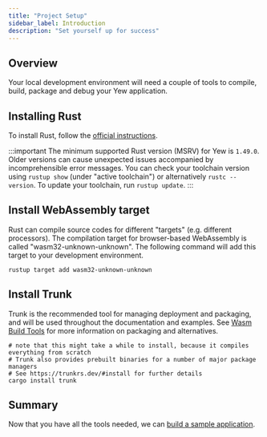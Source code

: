 ```yaml
---
title: "Project Setup"
sidebar_label: Introduction
description: "Set yourself up for success"
---
```


## Overview

Your local development environment will need a couple of tools to compile, build, package and debug your Yew application.

## Installing Rust

To install Rust, follow the [official instructions](https://www.rust-lang.org/tools/install).

:::important
The minimum supported Rust version (MSRV) for Yew is `1.49.0`. Older versions can cause unexpected issues accompanied by incomprehensible error messages.
You can check your toolchain version using `rustup show` (under "active toolchain") or alternatively `rustc --version`. To update your toolchain, run `rustup update`.
:::

## Install WebAssembly target

Rust can compile source codes for different "targets" (e.g. different processors). The compilation target for browser-based WebAssembly is called "wasm32-unknown-unknown". The following command will add this target to your development environment.

```shell
rustup target add wasm32-unknown-unknown
```

## Install Trunk

Trunk is the recommended tool for managing deployment and packaging, and will be used throughout the documentation and examples.
See [Wasm Build Tools](./../../more/wasm-build-tools.md) for more information on packaging and alternatives.

```shell
# note that this might take a while to install, because it compiles everything from scratch
# Trunk also provides prebuilt binaries for a number of major package managers
# See https://trunkrs.dev/#install for further details
cargo install trunk
```

## Summary

Now that you have all the tools needed, we can [build a sample application](./../build-a-sample-app.md).

